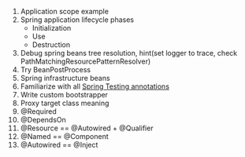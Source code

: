 1. Application scope example
2. Spring application lifecycle phases
    * Initialization 
    * Use
    * Destruction
3. Debug spring beans tree resolution, hint(set logger to trace, check PathMatchingResourcePatternResolver)
4. Try BeanPostProcess
5. Spring infrastructure beans
6. Familiarize with all [Spring Testing annotations](https://docs.spring.io/spring-framework/docs/current/reference/html/testing.html#integration-testing-annotations-spring)
7. Write custom bootstrapper
8. Proxy target class meaning
9. @Required
10. @DependsOn
11. @Resource == @Autowired + @Qualifier
12. @Named == @Component
13. @Autowired == @Inject

